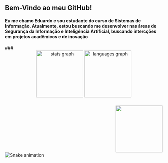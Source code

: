 <h2 align="left"> Bem-Vindo ao meu GitHub! </h2>
<h4 align="left"> Eu me chamo Eduardo e sou estudante do curso de Sistemas de Informação. Atualmente, estou buscando me desenvolver nas áreas de Segurança da Informação e Inteligência Artificial, buscando intercções em projetos acadêmicos e de inovação </h4>
###

<div align="center">
  <img src="https://github-readme-stats.vercel.app/api?username=Krt3xp&hide_title=false&hide_rank=false&show_icons=true&include_all_commits=true&count_private=true&disable_animations=false&theme=dracula&locale=en&hide_border=false" height="150" alt="stats graph"  />
  <img src="https://github-readme-stats.vercel.app/api/top-langs?username=Krt3xp&locale=en&hide_title=false&layout=compact&card_width=320&langs_count=5&theme=dracula&hide_border=false" height="150" alt="languages graph"  />
</div>

###

<img align="right" height="150" src="https://i.imgflip.com/4bd1a0.mp4"  />

###

<br clear="both">

<img src="https://raw.githubusercontent.com/Krt3xp/Krt3xp/output/snake.svg" alt="Snake animation" />

###
